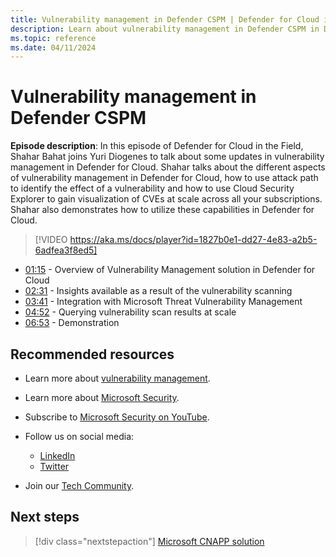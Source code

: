 ```yaml
---
title: Vulnerability management in Defender CSPM | Defender for Cloud in the field
description: Learn about vulnerability management in Defender CSPM in Defender for Cloud.
ms.topic: reference
ms.date: 04/11/2024
---
```


# Vulnerability management in Defender CSPM

**Episode description**: In this episode of Defender for Cloud in the Field, Shahar Bahat joins Yuri Diogenes to talk about some updates in vulnerability management in Defender for Cloud. Shahar talks about the different aspects of vulnerability management in Defender for Cloud, how to use attack path to identify the effect of a vulnerability and how to use Cloud Security Explorer to gain visualization of CVEs at scale across all your subscriptions. Shahar also demonstrates how to utilize these capabilities in Defender for Cloud.
  

> [!VIDEO https://aka.ms/docs/player?id=1827b0e1-dd27-4e83-a2b5-6adfea3f8ed5]

- [01:15](/shows/mdc-in-the-field/vulnerability-management#time=01m15s) - Overview of Vulnerability Management solution in Defender for Cloud
- [02:31](/shows/mdc-in-the-field/vulnerability-management#time=02m31s) - Insights available as a result of the vulnerability scanning
- [03:41](/shows/mdc-in-the-field/vulnerability-management#time=03m41s) - Integration with Microsoft Threat Vulnerability Management
- [04:52](/shows/mdc-in-the-field/vulnerability-management#time=04m52s) - Querying vulnerability scan results at scale
- [06:53](/shows/mdc-in-the-field/vulnerability-management#time=06m53s) - Demonstration

## Recommended resources

- Learn more about [vulnerability management](https://techcommunity.microsoft.com/t5/microsoft-defender-for-cloud/defender-for-cloud-unified-vulnerability-assessment-powered-by/ba-p/3990112).
- Learn more about [Microsoft Security](https://msft.it/6002T9HQY).
- Subscribe to [Microsoft Security on YouTube](https://www.youtube.com/playlist?list=PL3ZTgFEc7LysiX4PfHhdJPR7S8mGO14YS).

- Follow us on social media:

  - [LinkedIn](https://www.linkedin.com/showcase/microsoft-security/)
  - [Twitter](https://twitter.com/msftsecurity)

- Join our [Tech Community](https://aka.ms/SecurityTechCommunity).

## Next steps

> [!div class="nextstepaction"]
> [Microsoft CNAPP solution](episode-forty-eight.md)
